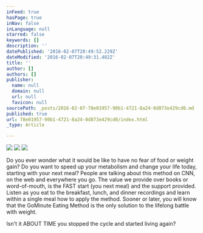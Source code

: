 ```yaml
---
inFeed: true
hasPage: true
inNav: false
inLanguage: null
starred: false
keywords: []
description: ''
datePublished: '2016-02-07T20:49:52.229Z'
dateModified: '2016-02-07T20:49:31.482Z'
title: ''
author: []
authors: []
publisher:
  name: null
  domain: null
  url: null
  favicon: null
sourcePath: _posts/2016-02-07-78e01957-90b1-4721-8a24-0d873e429cd0.md
published: true
url: 78e01957-90b1-4721-8a24-0d873e429cd0/index.html
_type: Article

---
```

![](https://the-grid-user-content.s3-us-west-2.amazonaws.com/f5bfe8b1-f7bc-48e8-85b2-71594fc83bd2.jpg)
![](https://the-grid-user-content.s3-us-west-2.amazonaws.com/6091135f-06c8-4027-8aee-87687c520210.png)
![](https://the-grid-user-content.s3-us-west-2.amazonaws.com/448b91fe-ae64-4921-9563-13ccf68c9978.jpg)

Do you ever wonder what it would be like to have no fear of food or weight gain? Do you want to speed up your metabolism and change your life today, starting with your next meal? People are talking about this method on CNN, on the web and everywhere you go. The value we provide over books or word-of-mouth, is the FAST start (you next meal) and the support provided. Listen as you eat to the breakfast, lunch, and dinner recordings and learn within a single meal how to apply the method. Sooner or later, you will know that the GoMinute Eating Method is the only solution to the lifelong battle with weight.

Isn't it ABOUT TIME you stopped the cycle and started living again?